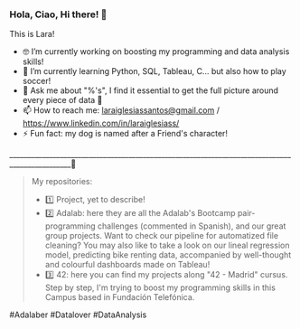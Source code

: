 ### Hola, Ciao, Hi there! 👋

This is Lara! 

- 🤓 I’m currently working on boosting my programming and data analysis skills!
- 🌱 I’m currently learning Python, SQL, Tableau, C... but also how to play soccer!
- 💬 Ask me about "%'s", I find it essential to get the full picture around every piece of data 🧩
- 📫 How to reach me: laraiglesiassantos@gmail.com / https://www.linkedin.com/in/laraiglesiass/ 
- ⚡ Fun fact: my dog is named after a Friend's character! 


_______________________________________________________________________________________________🦄 

> My repositories:
> - 1️⃣ Project, yet to describe!
> - 2️⃣ Adalab: here they are all the Adalab's Bootcamp pair-programming challenges (commented in Spanish), and our great group projects. Want to check our pipeline for automatized file cleaning? You may also like to take a look on our lineal regression model, predicting bike renting data, accompanied by well-thought and colourful dashboards made on Tableau! 
> - 3️⃣ 42: here you can find my projects along "42 - Madrid" cursus. Step by step, I'm trying to boost my programming skills in this Campus based in Fundación Telefónica.

#Adalaber #Datalover #DataAnalysis
